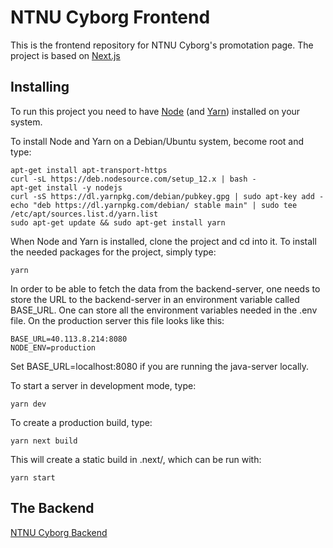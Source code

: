 # NTNU Cyborg Frontend

This is the frontend repository for NTNU Cyborg's promotation page.
The project is based on [Next.js](https://nextjs.org/ 'A Node-based React framework')

## Installing

To run this project you need to have [Node](https://nodejs.org) (and [Yarn](https://yarnpkg.com/en/docs/install)) installed on your system.

To install Node and Yarn on a Debian/Ubuntu system, become root and type:

```
apt-get install apt-transport-https
curl -sL https://deb.nodesource.com/setup_12.x | bash -
apt-get install -y nodejs
curl -sS https://dl.yarnpkg.com/debian/pubkey.gpg | sudo apt-key add -
echo "deb https://dl.yarnpkg.com/debian/ stable main" | sudo tee /etc/apt/sources.list.d/yarn.list
sudo apt-get update && sudo apt-get install yarn
```

When Node and Yarn is installed, clone the project and cd into it.
To install the needed packages for the project, simply type:

```
yarn
```

In order to be able to fetch the data from the backend-server, one needs to store the URL to the backend-server in an environment variable called BASE_URL. One can store all the environment variables needed in the .env file. On the production server this file looks like this:

```
BASE_URL=40.113.8.214:8080
NODE_ENV=production
```

Set BASE_URL=localhost:8080 if you are running the java-server locally.

To start a server in development mode, type:

```
yarn dev
```

To create a production build, type:

```
yarn next build
```

This will create a static build in .next/, which can be run with:

```
yarn start
```

## The Backend

[NTNU Cyborg Backend](https://github.com/HerSta/NTNU-cyborg_backend 'A Java/Spring-based backend repo')
